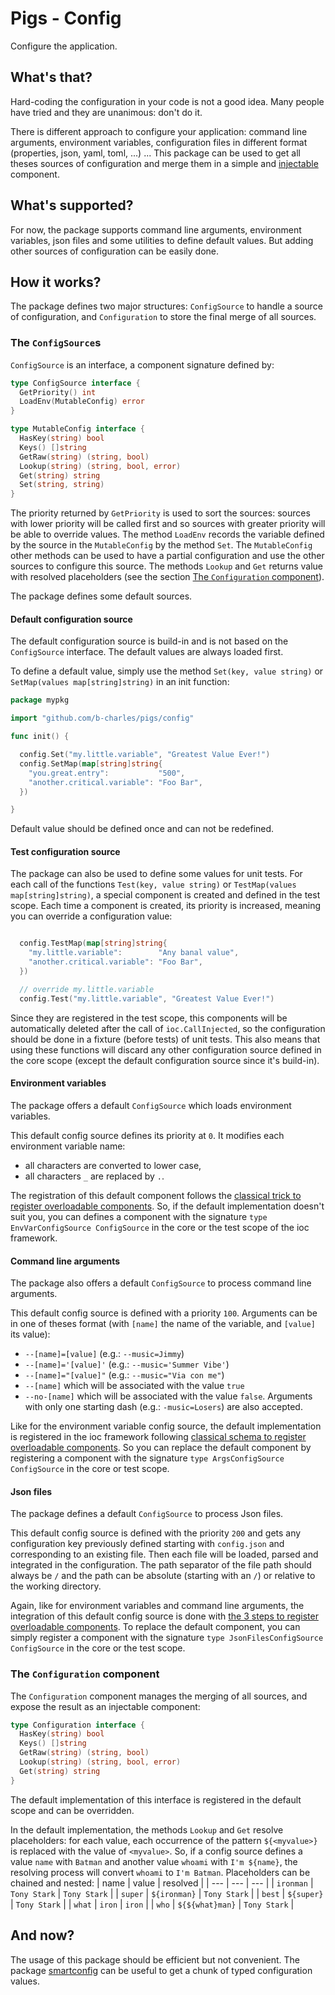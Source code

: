 # Pigs - Config

Configure the application.

## What's that?

Hard-coding the configuration in your code is not a good idea. Many people have tried and they are unanimous: don't do it.

There is different approach to configure your application: command line arguments, environment variables, configuration files in different format (properties, json, yaml, toml, ...) ... This package can be used to get all theses sources of configuration and merge them in a simple and [injectable](../ioc/README.md) component.

## What's supported?

For now, the package supports command line arguments, environment variables, json files and some utilities to define default values. But adding other sources of configuration can be easily done.

## How it works?

The package defines two major structures: `ConfigSource` to handle a source of configuration, and `Configuration` to store the final merge of all sources.

### The `ConfigSource`s

`ConfigSource` is an interface, a component signature defined by:

```go
type ConfigSource interface {
  GetPriority() int
  LoadEnv(MutableConfig) error
}

type MutableConfig interface {
  HasKey(string) bool
  Keys() []string
  GetRaw(string) (string, bool)
  Lookup(string) (string, bool, error)
  Get(string) string
  Set(string, string)
}
```

The priority returned by `GetPriority` is used to sort the sources: sources with lower priority will be called first and so sources with greater priority will be able to override values. The method `LoadEnv` records the variable defined by the source in the `MutableConfig` by the method `Set`. The `MutableConfig` other methods can be used to have a partial configuration and use the other sources to configure this source. The methods `Lookup` and `Get` returns value with resolved placeholders (see the section [The `Configuration` component](#the-configuration-component)).

The package defines some default sources.

#### Default configuration source

The default configuration source is build-in and is not based on the `ConfigSource` interface. The default values are always loaded first.

To define a default value, simply use the method `Set(key, value string)` or `SetMap(values map[string]string)` in an init function:
```go
package mypkg

import "github.com/b-charles/pigs/config"

func init() {

  config.Set("my.little.variable", "Greatest Value Ever!")
  config.SetMap(map[string]string{
    "you.great.entry":           "500",
    "another.critical.variable": "Foo Bar",
  })

}
```

Default value should be defined once and can not be redefined.

#### Test configuration source

The package can also be used to define some values for unit tests. For each call of the functions `Test(key, value string)` or `TestMap(values map[string]string)`, a special component is created and defined in the test scope. Each time a component is created, its priority is increased, meaning you can override a configuration value:
```go

  config.TestMap(map[string]string{
    "my.little.variable":        "Any banal value",
    "another.critical.variable": "Foo Bar",
  })

  // override my.little.variable
  config.Test("my.little.variable", "Greatest Value Ever!")

```

Since they are registered in the test scope, this components will be automatically deleted after the call of `ioc.CallInjected`, so the configuration should be done in a fixture (before tests) of unit tests. This also means that using these functions will discard any other configuration source defined in the core scope (except the default configuration source since it's build-in).

#### Environment variables

The package offers a default `ConfigSource` which loads environment variables.

This default config source defines its priority at `0`. It modifies each environment variable name:
 * all characters are converted to lower case,
 * all characters `_` are replaced by `.`.

The registration of this default component follows the [classical trick to register overloadable components](../ioc/README.md#overloadable-components-in-auto-discovery-injection). So, if the default implementation doesn't suit you, you can defines a component with the signature `type EnvVarConfigSource ConfigSource` in the core or the test scope of the ioc framework.

#### Command line arguments

The package also offers a default `ConfigSource` to process command line arguments.

This default config source is defined with a priority `100`. Arguments can be in one of theses format (with `[name]` the name of the variable, and `[value]` its value):
* `--[name]=[value]` (e.g.: `--music=Jimmy`)
* `--[name]='[value]'` (e.g.: `--music='Summer Vibe'`)
* `--[name]="[value]"` (e.g.: `--music="Via con me"`)
* `--[name]` which will be associated with the value `true`
* `--no-[name]` which will be associated with the value `false`.
Arguments with only one starting dash (e.g.: `-music=Losers`) are also accepted.

Like for the environment variable config source, the default implementation is registered in the ioc framework following [classical schema to register overloadable components](../ioc/README.md#overloadable-components-in-auto-discovery-injection). So you can replace the default component by registering a component with the signature `type ArgsConfigSource ConfigSource` in the core or test scope.

#### Json files

The package defines a default `ConfigSource` to process Json files.

This default config source is defined with the priority `200` and gets any configuration key previously defined starting with `config.json` and corresponding to an existing file. Then each file will be loaded, parsed and integrated in the configuration. The path separator of the file path should always be `/` and the path can be absolute (starting with an `/`) or relative to the working directory.

Again, like for environment variables and command line arguments, the integration of this default config source is done with [the 3 steps to register overloadable components](../ioc/README.md#overloadable-components-in-auto-discovery-injection). To replace the default component, you can simply register a component with the signature `type JsonFilesConfigSource ConfigSource` in the core or the test scope.

### The `Configuration` component

The `Configuration` component manages the merging of all sources, and expose the result as an injectable component:

```go
type Configuration interface {
  HasKey(string) bool
  Keys() []string
  GetRaw(string) (string, bool)
  Lookup(string) (string, bool, error)
  Get(string) string
}
```

The default implementation of this interface is registered in the default scope and can be overridden.

In the default implementation, the methods `Lookup` and `Get` resolve placeholders: for each value, each occurrence of the pattern `${<myvalue>}` is replaced with the value of `<myvalue>`. So, if a config source defines a value `name` with `Batman` and another value `whoami` with `I'm ${name}`, the resolving process will convert `whoami` to `I'm Batman`. Placeholders can be chained and nested:
| name | value | resolved |
| --- | --- | --- |
| `ironman` | `Tony Stark` | `Tony Stark` |
| `super` | `${ironman}` | `Tony Stark` |
| `best` | `${super}` | `Tony Stark` |
| `what` | `iron` | `iron` |
| `who` | `${${what}man}` | `Tony Stark` |

## And now?

The usage of this package should be efficient but not convenient. The package [smartconfig](../smartconfig/README.md) can be useful to get a chunk of typed configuration values.

